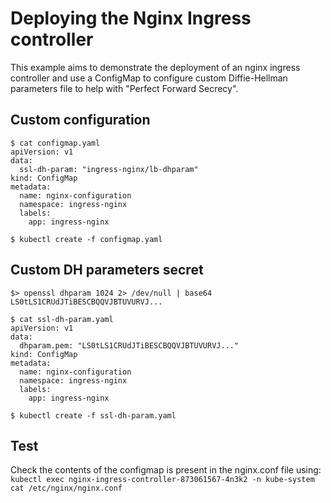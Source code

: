 # Deploying the Nginx Ingress controller

This example aims to demonstrate the deployment of an nginx ingress controller and
use a ConfigMap to configure custom Diffie-Hellman parameters file to help with
"Perfect Forward Secrecy".

## Custom configuration

```console
$ cat configmap.yaml
apiVersion: v1
data:
  ssl-dh-param: "ingress-nginx/lb-dhparam"
kind: ConfigMap
metadata:
  name: nginx-configuration
  namespace: ingress-nginx
  labels:
    app: ingress-nginx
```

```console
$ kubectl create -f configmap.yaml
```

## Custom DH parameters secret

```console
$> openssl dhparam 1024 2> /dev/null | base64
LS0tLS1CRUdJTiBESCBQQVJBTUVURVJ...
```

```console
$ cat ssl-dh-param.yaml
apiVersion: v1
data:
  dhparam.pem: "LS0tLS1CRUdJTiBESCBQQVJBTUVURVJ..."
kind: ConfigMap
metadata:
  name: nginx-configuration
  namespace: ingress-nginx
  labels:
    app: ingress-nginx
```

```console
$ kubectl create -f ssl-dh-param.yaml
```

## Test

Check the contents of the configmap is present in the nginx.conf file using:
`kubectl exec nginx-ingress-controller-873061567-4n3k2 -n kube-system cat /etc/nginx/nginx.conf`
